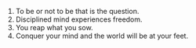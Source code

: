 1. To be or not to be that is the question.
2. Disciplined mind experiences freedom.
3. You reap what you sow.
4. Conquer your mind and the world will be at your feet.
